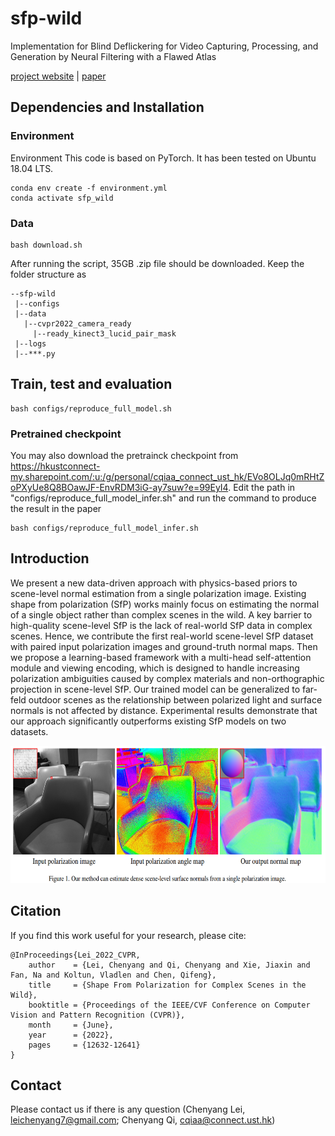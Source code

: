 # sfp-wild
Implementation for Blind Deflickering for Video Capturing, Processing, and Generation by Neural Filtering with a Flawed Atlas

[project website](https://chenyanglei.github.io/sfpwild/index.html) | [paper](https://arxiv.org/pdf/2112.11377.pdf)



## Dependencies and Installation
### Environment
Environment
This code is based on PyTorch. It has been tested on Ubuntu 18.04 LTS.

```
conda env create -f environment.yml
conda activate sfp_wild
```

### Data
```
bash download.sh
```
After running the script, 35GB .zip file should be downloaded.
Keep the folder structure as
```
--sfp-wild
 |--configs
 |--data
   |--cvpr2022_camera_ready
     |--ready_kinect3_lucid_pair_mask
 |--logs
 |--***.py
```


## Train, test and evaluation

```
bash configs/reproduce_full_model.sh
```
### Pretrained checkpoint
You may also download the pretrainck checkpoint from 
<https://hkustconnect-my.sharepoint.com/:u:/g/personal/cqiaa_connect_ust_hk/EVo8OLJq0mRHtZoPXyUe8Q8BOawJF-EnvRDM3iG-ay7suw?e=99EyI4>.
Edit the path in "configs/reproduce_full_model_infer.sh" and run the command to produce the result in the paper
```
bash configs/reproduce_full_model_infer.sh
```
## Introduction

We present a new data-driven approach with physics-based priors to scene-level normal estimation from a single polarization image. Existing shape from polarization (SfP) works mainly focus on estimating the normal of a single object rather than complex scenes in the wild. A key barrier to high-quality scene-level SfP is the lack of real-world SfP data in complex scenes. Hence, we contribute the first real-world scene-level SfP dataset with paired input polarization images and ground-truth normal maps. Then we propose a learning-based framework with a multi-head self-attention module and viewing encoding, which is designed to handle increasing polarization ambiguities caused by complex materials and non-orthographic projection in scene-level SfP. Our trained model can be generalized to far-feld outdoor scenes as the relationship between polarized light and surface normals is not affected by distance. Experimental results demonstrate that our approach significantly outperforms existing SfP models on two datasets.

<img src="figures/sfp.png" height="220px"/> 

## Citation
If you find this work useful for your research, please cite:
```
@InProceedings{Lei_2022_CVPR,
    author    = {Lei, Chenyang and Qi, Chenyang and Xie, Jiaxin and Fan, Na and Koltun, Vladlen and Chen, Qifeng},
    title     = {Shape From Polarization for Complex Scenes in the Wild},
    booktitle = {Proceedings of the IEEE/CVF Conference on Computer Vision and Pattern Recognition (CVPR)},
    month     = {June},
    year      = {2022},
    pages     = {12632-12641}
}
```

## Contact
Please contact us if there is any question (Chenyang Lei, leichenyang7@gmail.com; Chenyang Qi, cqiaa@connect.ust.hk)



